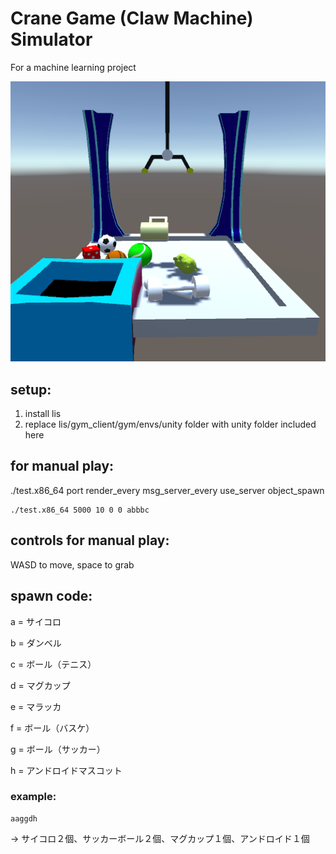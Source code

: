 # Crane Game (Claw Machine) Simulator
For a machine learning project

![alt text](images/image1.png)

## setup:
1. install lis
2. replace lis/gym_client/gym/envs/unity folder with unity folder included here

## for manual play:
./test.x86_64 port render_every msg_server_every use_server object_spawn
```
./test.x86_64 5000 10 0 0 abbbc
```

## controls for manual play:
WASD to move, space to grab

## spawn code:
a = サイコロ

b = ダンベル

c = ボール（テニス）

d = マグカップ

e = マラッカ

f = ボール（バスケ）

g = ボール（サッカー）

h = アンドロイドマスコット

### example:
```
aaggdh
```
-> サイコロ２個、サッカーボール２個、マグカップ１個、アンドロイド１個
